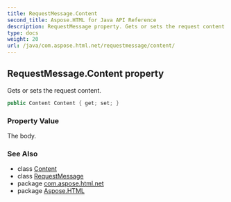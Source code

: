 ```yaml
---
title: RequestMessage.Content
second_title: Aspose.HTML for Java API Reference
description: RequestMessage property. Gets or sets the request content
type: docs
weight: 20
url: /java/com.aspose.html.net/requestmessage/content/
---
```

## RequestMessage.Content property

Gets or sets the request content.

```java
public Content Content { get; set; }
```

### Property Value

The body.

### See Also

* class [Content](../../content/)
* class [RequestMessage](../)
* package [com.aspose.html.net](../../../com.aspose.html.net/)
* package [Aspose.HTML](../../../)
